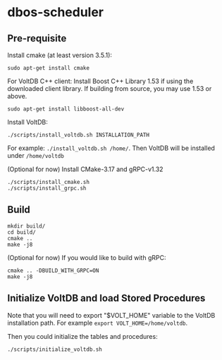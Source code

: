 # dbos-scheduler

## Pre-requisite
Install cmake (at least version 3.5.1):
```
sudo apt-get install cmake
```

For VoltDB C++ client: 
Install Boost C++ Library 1.53 if using the downloaded client library.
If building from source, you may use 1.53 or above.
```
sudo apt-get install libboost-all-dev
```

Install VoltDB:
```
./scripts/install_voltdb.sh INSTALLATION_PATH
```
For example: `./install_voltdb.sh /home/`. Then VoltDB will be installed under `/home/voltdb`

(Optional for now) Install CMake-3.17 and gRPC-v1.32
```
./scripts/install_cmake.sh
./scripts/install_grpc.sh
```

## Build
```
mkdir build/
cd build/
cmake ..
make -j8
```

(Optional for now) If you would like to build with gRPC:
```
cmake .. -DBUILD_WITH_GRPC=ON
make -j8
```

## Initialize VoltDB and load Stored Procedures
Note that you will need to export "$VOLT_HOME" variable to the VoltDB installation path.
For example `export VOLT_HOME=/home/voltdb`.

Then you could initialize the tables and procedures:
```
./scripts/initialize_voltdb.sh
```
